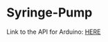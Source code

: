 # Syringe-Pump

Link to the API for Arduino: [HERE](https://emckclac-my.sharepoint.com/:w:/r/personal/k1898193_kcl_ac_uk/Documents/Microfluidic%20MC%20Related%20Docs/Microfluidic%20Testbed/Syringe%20Pumps/Pump%20-%20API.docx?d=wabca75e36af6495db992850ce5895c13&csf=1&web=1&e=xS8wNZ)
